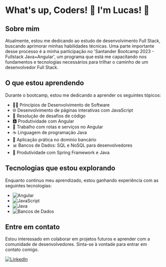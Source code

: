 # What's up, Coders! 👋 I'm Lucas! 👊

## Sobre mim
Atualmente, estou me dedicando ao estudo de desenvolvimento Full Stack, buscando aprimorar minhas habilidades técnicas. Uma parte importante desse processo é a minha participação no 'Santander Bootcamp 2023 - Fullstack Java+Angular', um programa que está me capacitando nos fundamentos e tecnologias necessários para trilhar o caminho de um desenvolvedor Full Stack.

## O que estou aprendendo
Durante o bootcamp, estou me dedicando a aprender os seguintes tópicos:

- 🧑‍💻 Princípios de Desenvolvimento de Software
- 🌐 Desenvolvimento de páginas interativas com JavaScript
- 🚀 Resolução de desafios de código
- 🅰️ Produtividade com Angular
- 🔄 Trabalho com rotas e serviços no Angular
- ☕ Linguagem de programação Java
- 💼 Aplicação prática no domínio bancário
- 📊 Bancos de Dados: SQL e NoSQL para desenvolvedores
- 🌱 Produtividade com Spring Framework e Java


## Tecnologias que estou explorando
Enquanto continuo meu aprendizado, estou ganhando experiência com as seguintes tecnologias:

- <img src="https://img.shields.io/badge/TypeScript-Angular-red?logo=angular" alt="Angular"> 
- <img src="https://img.shields.io/badge/JavaScript-ES6-yellow?logo=javascript" alt="JavaScript"> 
- <img src="https://img.shields.io/badge/Java-SE-blue?logo=java" alt="Java"> 
- <img src="https://img.shields.io/badge/Databases-SQL%20%7C%20NoSQL-lightgrey" alt="Bancos de Dados"> 

## Entre em contato
Estou interessado em colaborar em projetos futuros e aprender com a comunidade de desenvolvedores. Sinta-se à vontade para entrar em contato comigo.

[![LinkedIn](https://img.shields.io/badge/LinkedIn-0077B5?style=for-the-badge&logo=linkedin&logoColor=white)](https://www.linkedin.com/in/lucas-oliveira-b390a5273/)
